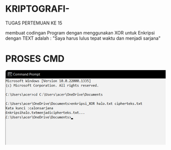 # KRIPTOGRAFI-

TUGAS PERTEMUAN KE 15

membuat codingan Program dengan menggunakan XOR untuk Enkripsi
dengan TEXT  adalah : "Saya harus lulus tepat waktu dan menjadi sarjana"

# PROSES CMD
<img src="cmd.png" img>

